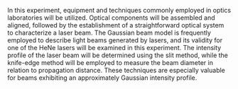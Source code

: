 In this experiment, equipment and techniques commonly employed in optics laboratories will be utilized. Optical components will be assembled and aligned, followed by the establishment of a straightforward optical system to characterize a laser beam. The Gaussian beam model is frequently employed to describe light beams generated by lasers, and its validity for one of the HeNe lasers will be examined in this experiment. The intensity profile of the laser beam will be determined using the slit method, while the knife-edge method will be employed to measure the beam diameter in relation to propagation distance. These techniques are especially valuable for beams exhibiting an approximately Gaussian intensity profile.
